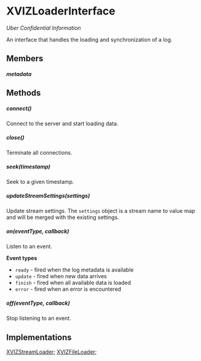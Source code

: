 # XVIZLoaderInterface

_Uber Confidential Information_

An interface that handles the loading and synchronization of a log.

## Members

##### metadata

## Methods

##### connect()

Connect to the server and start loading data.

##### close()

Terminate all connections.

##### seek(timestamp)

Seek to a given timestamp.

##### updateStreamSettings(settings)

Update stream settings. The `settings` object is a stream name to value map and will be merged with
the existing settings.

##### on(eventType, callback)

Listen to an event.

**Event types**

- `ready` - fired when the log metadata is available
- `update` - fired when new data arrives
- `finish` - fired when all available data is loaded
- `error` - fired when an error is encountered

##### off(eventType, callback)

Stop listening to an event.

## Implementations

[XVIZStreamLoader](/docs/api-reference/xviz-stream-loader.md);
[XVIZFileLoader](/docs/api-reference/xviz-file-loader.md);
